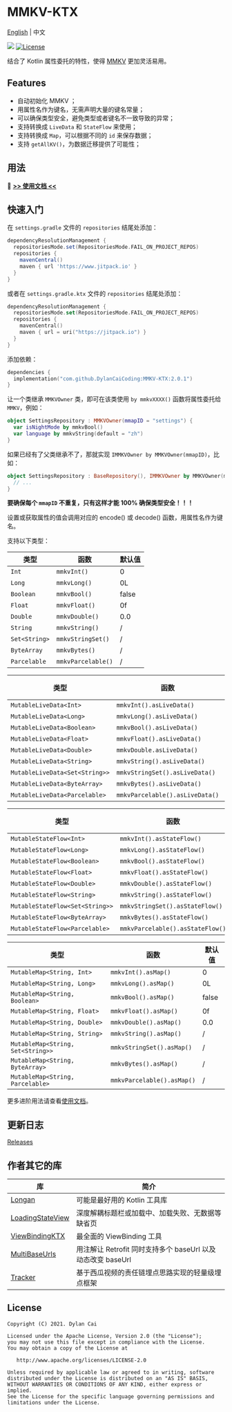 # MMKV-KTX

[English](README.md) | 中文

[![](https://www.jitpack.io/v/DylanCaiCoding/MMKV-KTX.svg)](https://www.jitpack.io/#DylanCaiCoding/MMKV-KTX)
[![License](https://img.shields.io/badge/License-Apache--2.0-blue.svg)](https://github.com/DylanCaiCoding/MMKV-KTX/blob/master/LICENSE)

结合了 Kotlin 属性委托的特性，使得 [MMKV](https://github.com/Tencent/MMKV) 更加灵活易用。

## Features

-   自动初始化 MMKV ；
-   用属性名作为键名，无需声明大量的键名常量；
-   可以确保类型安全，避免类型或者键名不一致导致的异常；
-   支持转换成 `LiveData` 和 `StateFlow` 来使用；
-   支持转换成 `Map`，可以根据不同的 `id` 来保存数据；
-   支持 `getAllKV()`，为数据迁移提供了可能性；

## 用法

:pencil: **[>> 使用文档 <<](https://dylancaicoding.github.io/MMKV-KTX)**

## 快速入门


在 `settings.gradle` 文件的 `repositories` 结尾处添加：

```groovy
dependencyResolutionManagement {
  repositoriesMode.set(RepositoriesMode.FAIL_ON_PROJECT_REPOS)
  repositories {
    mavenCentral()
    maven { url 'https://www.jitpack.io' }
  }
}
```

或者在 `settings.gradle.ktx` 文件的 `repositories` 结尾处添加：

```kotlin
dependencyResolutionManagement {
  repositoriesMode.set(RepositoriesMode.FAIL_ON_PROJECT_REPOS)
  repositories {
    mavenCentral()
    maven { url = uri("https://jitpack.io") }
  }
}
```

添加依赖：

```kotlin
dependencies {
  implementation("com.github.DylanCaiCoding:MMKV-KTX:2.0.1")
}
```

让一个类继承 `MMKVOwner` 类，即可在该类使用 `by mmkvXXXX()` 函数将属性委托给 `MMKV`，例如：

```kotlin
object SettingsRepository : MMKVOwner(mmapID = "settings") {
  var isNightMode by mmkvBool()
  var language by mmkvString(default = "zh")
}
```

如果已经有了父类继承不了，那就实现 `IMMKVOwner by MMKVOwner(mmapID)`，比如：

```kotlin
object SettingsRepository : BaseRepository(), IMMKVOwner by MMKVOwner(mmapID = "settings") {
  // ...
}
```

**要确保每个 `mmapID` 不重复，只有这样才能 100% 确保类型安全！！！**

设置或获取属性的值会调用对应的 encode() 或 decode() 函数，用属性名作为键名。

支持以下类型：

| 类型         | 函数           | 默认值 |
| ------------ | ------------------ | ------------- |
| `Int`        | `mmkvInt()`        | 0             |
| `Long`       | `mmkvLong()`       | 0L            |
| `Boolean`    | `mmkvBool()`       | false         |
| `Float`      | `mmkvFloat()`      | 0f            |
| `Double`     | `mmkvDouble()`     | 0.0           |
| `String`     | `mmkvString()`     | /             |
| `Set<String>`| `mmkvStringSet()`  | /             |
| `ByteArray`  | `mmkvBytes()`      | /             |
| `Parcelable` | `mmkvParcelable()` | /             |

| 类型         | 函数           | 默认值 |
| ----------------------------- | ------------------------------- | ------------- |
| `MutableLiveData<Int>`        | `mmkvInt().asLiveData()`        | 0             |
| `MutableLiveData<Long>`       | `mmkvLong().asLiveData()`       | 0L            |
| `MutableLiveData<Boolean>`    | `mmkvBool().asLiveData()`       | false         |
| `MutableLiveData<Float>`      | `mmkvFloat().asLiveData()`      | 0f            |
| `MutableLiveData<Double>`     | `mmkvDouble.asLiveData()`        | 0.0           |
| `MutableLiveData<String>`     | `mmkvString().asLiveData()`     | /             |
| `MutableLiveData<Set<String>>`| `mmkvStringSet().asLiveData()`  | /             |
| `MutableLiveData<ByteArray>`  | `mmkvBytes().asLiveData()`      | /             |
| `MutableLiveData<Parcelable>` | `mmkvParcelable().asLiveData()` | /             |

| 类型         | 函数           | 默认值 |
| ------------------------------ | -------------------------------- | ------------- |
| `MutableStateFlow<Int>`        | `mmkvInt().asStateFlow()`        | 0             |
| `MutableStateFlow<Long>`       | `mmkvLong().asStateFlow()`       | 0L            |
| `MutableStateFlow<Boolean>`    | `mmkvBool().asStateFlow()`       | false         |
| `MutableStateFlow<Float>`      | `mmkvFloat().asStateFlow()`      | 0f            |
| `MutableStateFlow<Double>`     | `mmkvDouble().asStateFlow()`     | 0.0           |
| `MutableStateFlow<String>`     | `mmkvString().asStateFlow()`     | /             |
| `MutableStateFlow<Set<String>>`| `mmkvStringSet().asStateFlow()`  | /             |
| `MutableStateFlow<ByteArray>`  | `mmkvBytes().asStateFlow()`      | /             |
| `MutableStateFlow<Parcelable>` | `mmkvParcelable().asStateFlow()` | /             |

| 类型         | 函数           | 默认值 |
| -------------------------------- | -------------------------- | ------------- |
| `MutableMap<String, Int>`        | `mmkvInt().asMap()`        | 0             |
| `MutableMap<String, Long>`       | `mmkvLong().asMap()`       | 0L            |
| `MutableMap<String, Boolean>`    | `mmkvBool().asMap()`       | false         |
| `MutableMap<String, Float>`      | `mmkvFloat().asMap()`      | 0f            |
| `MutableMap<String, Double>`     | `mmkvDouble().asMap()`     | 0.0           |
| `MutableMap<String, String>`     | `mmkvString().asMap()`     | /             |
| `MutableMap<String, Set<String>>`| `mmkvStringSet().asMap()`  | /             |
| `MutableMap<String, ByteArray>`  | `mmkvBytes().asMap()`      | /             |
| `MutableMap<String, Parcelable>` | `mmkvParcelable().asMap()` | /             |

更多进阶用法请查看[使用文档](https://dylancaicoding.github.io/MMKV-KTX)。

## 更新日志

[Releases](https://github.com/DylanCaiCoding/MMKV-KTX/releases)

## 作者其它的库

| 库                                                           | 简介                                           |
| ------------------------------------------------------------ | ---------------------------------------------- |
| [Longan](https://github.com/DylanCaiCoding/Longan)           | 可能是最好用的 Kotlin 工具库                       |
| [LoadingStateView](https://github.com/DylanCaiCoding/LoadingStateView) | 深度解耦标题栏或加载中、加载失败、无数据等缺省页 |
| [ViewBindingKTX](https://github.com/DylanCaiCoding/ViewBindingKTX) | 最全面的 ViewBinding 工具                   |
| [MultiBaseUrls](https://github.com/DylanCaiCoding/MultiBaseUrls) | 用注解让 Retrofit 同时支持多个 baseUrl 以及动态改变 baseUrl |
| [Tracker](https://github.com/DylanCaiCoding/Tracker)         | 基于西瓜视频的责任链埋点思路实现的轻量级埋点框架         |

## License

```
Copyright (C) 2021. Dylan Cai

Licensed under the Apache License, Version 2.0 (the "License");
you may not use this file except in compliance with the License.
You may obtain a copy of the License at

   http://www.apache.org/licenses/LICENSE-2.0

Unless required by applicable law or agreed to in writing, software
distributed under the License is distributed on an "AS IS" BASIS,
WITHOUT WARRANTIES OR CONDITIONS OF ANY KIND, either express or implied.
See the License for the specific language governing permissions and
limitations under the License.
```
